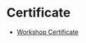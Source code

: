 
# Certificate
- [Workshop Certificate](http://www.slideshare.net/DavidCrook4/davidcrookcertificate)
